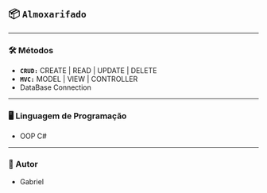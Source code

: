 ## 📦 **`Almoxarifado`**

---

### 🛠️ Métodos

- **`CRUD:`** CREATE | READ | UPDATE | DELETE
- **`MVC:`** MODEL | VIEW | CONTROLLER
- DataBase Connection

---

### 🖥️ Linguagem de Programação

- OOP C#

---

### 📝 Autor

- Gabriel 

